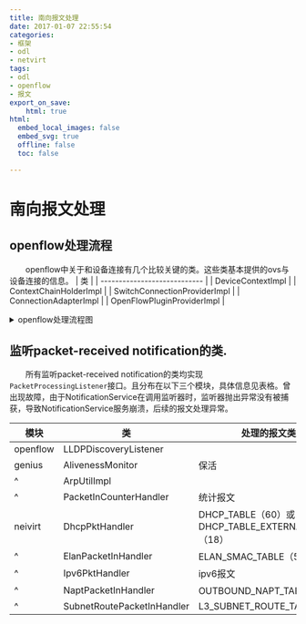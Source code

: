 ```yaml
---
title: 南向报文处理 
date: 2017-01-07 22:55:54 
categories:
- 框架
- odl
- netvirt
tags: 
- odl
- openflow
- 报文
export_on_save:
    html: true
html:
  embed_local_images: false
  embed_svg: true
  offline: false
  toc: false

---
```

# 南向报文处理

## openflow处理流程
&emsp;&emsp;openflow中关于和设备连接有几个比较关键的类。这些类基本提供的ovs与设备连接的信息。
|              类              |
| ---------------------------- |
| DeviceContextImpl            |
| ContextChainHolderImpl       |
| SwitchConnectionProviderImpl |
| ConnectionAdapterImpl        |
| OpenFlowPluginProviderImpl   |


<details>
 <summary>openflow处理流程图</summary>

 ```plantuml
 @startuml
 title 南向报文处理
 Netty -> Netty:channelRead
 Netty -> AbstractConnectionAdapterStatistics:consume
 AbstractConnectionAdapterStatistics -> ConnectionAdapterImpl:consumeDeviceMessage
 ConnectionAdapterImpl -> OpenflowProtocolListenerFullImpl:onPacketInMessage
 note left
    对消息进行分类处理
 end note
 OpenflowProtocolListenerFullImpl -> DeviceContextImpl:processPacketInMessage
 DeviceContextImpl -> PacketReceivedTranslator:translate,消息pojo转换
 note left
    只有ovs的主处理消息
 end note
 PacketReceivedTranslator -> DeviceContextImpl:packetReceived pojo
 DeviceContextImpl -> DeviceContextImpl:handlePacketInMessage
 DeviceContextImpl -> NotificationService:offerNotification
 note left
    1:消息统计功能
    2：通过Notification发送消息
 end note
 @enduml
 ```
</details>

## 监听packet-received notification的类.
&emsp;&emsp;所有监听packet-received notification的类均实现 `PacketProcessingListener`接口。且分布在以下三个模块，具体信息见表格。曾出现故障，由于NotificationService在调用监听器时，监听器抛出异常没有被捕获，导致NotificationService服务崩溃，后续的报文处理异常。


|   模块   |             类             |                   处理的报文类型                    |
| -------- | -------------------------- | --------------------------------------------------- |
| openflow | LLDPDiscoveryListener      |                                                     |
| genius   | AlivenessMonitor           | 保活                                                |
| ^        | ArpUtilImpl                |                                                     |
| ^        | PacketInCounterHandler     | 统计报文                                            |
| neivirt  | DhcpPktHandler             | DHCP_TABLE（60）或 DHCP_TABLE_EXTERNAL_TUNNEL（18） |
| ^        | ElanPacketInHandler        | ELAN_SMAC_TABLE（50）                               |
| ^        | Ipv6PktHandler             | ipv6报文                                            |
| ^        | NaptPacketInHandler        | OUTBOUND_NAPT_TABLE（46）                           |
| ^        | SubnetRoutePacketInHandler | L3_SUBNET_ROUTE_TABLE(22)                           |




